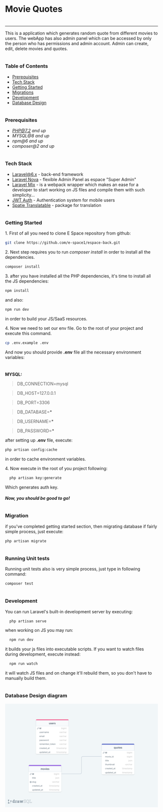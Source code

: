 <div style="display:flex; align-items: center">
  <h1 style="position:relative; top: -6px" >Movie Quotes</h1>
</div>

---

This is a application which generates random quote from different movies to users.
The webApp has also admin panel which can be accessed by only the person who has permissions and admin account.
Admin can create, edit, delete movies and quotes.

#

### Table of Contents

-   [Prerequisites](#prerequisites)
-   [Tech Stack](#tech-stack)
-   [Getting Started](#getting-started)
-   [Migrations](#migration)
-   [Development](#development)
-   [Database Design](#database-design-diagram)

#

### Prerequisites

-   *PHP@7.2 and up*
-   _MYSQL@8 and up_
-   _npm@6 and up_
-   _composer@2 and up_

#

### Tech Stack

-   [Laravel@6.x](https://laravel.com/docs/6.x) - back-end framework
-   [Laravel Nova](https://nova.laravel.com/) - flexible Admin Panel as espace "Super Admin"
-   [Laravel Mix](https://laravel-mix.com/) - is a webpack wrapper which makes an ease for a developer to start working on JS files and compile them with such simplicity...
-   [JWT Auth](https://jwt-auth.readthedocs.io/en/develop/) - Authentication system for mobile users
-   [Spatie Translatable](https://github.com/spatie/laravel-translatable) - package for translation

#

### Getting Started

1\. First of all you need to clone E Space repository from github:

```sh
git clone https://github.com/e-space1/espace-back.git
```

2\. Next step requires you to run _composer install_ in order to install all the dependencies.

```sh
composer install
```

3\. after you have installed all the PHP dependencies, it's time to install all the JS dependencies:

```sh
npm install
```

and also:

```sh
npm run dev
```

in order to build your JS/SaaS resources.

4\. Now we need to set our env file. Go to the root of your project and execute this command.

```sh
cp .env.example .env
```

And now you should provide **.env** file all the necessary environment variables:

#

**MYSQL:**

> DB_CONNECTION=mysql

> DB_HOST=127.0.0.1

> DB_PORT=3306

> DB_DATABASE=**\***

> DB_USERNAME=**\***

> DB_PASSWORD=**\***

after setting up **.env** file, execute:

```sh
php artisan config:cache
```

in order to cache environment variables.

4\. Now execute in the root of you project following:

```sh
  php artisan key:generate
```

Which generates auth key.

##### Now, you should be good to go!

#

### Migration

if you've completed getting started section, then migrating database if fairly simple process, just execute:

```sh
php artisan migrate
```

#

### Running Unit tests

Running unit tests also is very simple process, just type in following command:

```sh
composer test
```

#

### Development

You can run Laravel's built-in development server by executing:

```sh
  php artisan serve
```

when working on JS you may run:

```sh
  npm run dev
```

it builds your js files into executable scripts.
If you want to watch files during development, execute instead:

```sh
  npm run watch
```

it will watch JS files and on change it'll rebuild them, so you don't have to manually build them.

#

### Database Design diagram

![Database Design](./readme/movie-quotes-sql-mine.png)
<br />

